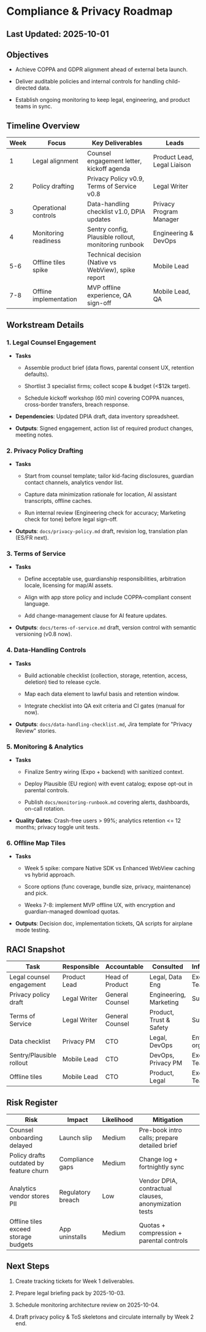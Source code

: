 # Compliance & Privacy Roadmap

## Last Updated: 2025-10-01

## Objectives

- Achieve COPPA and GDPR alignment ahead of external beta launch.

- Deliver auditable policies and internal controls for handling child-directed data.

- Establish ongoing monitoring to keep legal, engineering, and product teams in sync.

## Timeline Overview

| Week | Focus                  | Key Deliverables                                     | Leads                       |
| ---- | ---------------------- | ---------------------------------------------------- | --------------------------- |
| 1    | Legal alignment        | Counsel engagement letter, kickoff agenda            | Product Lead, Legal Liaison |
| 2    | Policy drafting        | Privacy Policy v0.9, Terms of Service v0.8           | Legal Writer                |
| 3    | Operational controls   | Data-handling checklist v1.0, DPIA updates           | Privacy Program Manager     |
| 4    | Monitoring readiness   | Sentry config, Plausible rollout, monitoring runbook | Engineering & DevOps        |
| 5-6  | Offline tiles spike    | Technical decision (Native vs WebView), spike report | Mobile Lead                 |
| 7-8  | Offline implementation | MVP offline experience, QA sign-off                  | Mobile Lead, QA             |

## Workstream Details

### 1. Legal Counsel Engagement

- **Tasks**

  - Assemble product brief (data flows, parental consent UX, retention defaults).

  - Shortlist 3 specialist firms; collect scope & budget (<$12k target).

  - Schedule kickoff workshop (60 min) covering COPPA nuances, cross-border transfers, breach response.

- **Dependencies**: Updated DPIA draft, data inventory spreadsheet.

- **Outputs**: Signed engagement, action list of required product changes, meeting notes.

### 2. Privacy Policy Drafting

- **Tasks**

  - Start from counsel template; tailor kid-facing disclosures, guardian contact channels, analytics vendor list.

  - Capture data minimization rationale for location, AI assistant transcripts, offline caches.

  - Run internal review (Engineering check for accuracy; Marketing check for tone) before legal sign-off.

- **Outputs**: `docs/privacy-policy.md` draft, revision log, translation plan (ES/FR next).

### 3. Terms of Service

- **Tasks**

  - Define acceptable use, guardianship responsibilities, arbitration locale, licensing for map/AI assets.

  - Align with app store policy and include COPPA-compliant consent language.

  - Add change-management clause for AI feature updates.

- **Outputs**: `docs/terms-of-service.md` draft, version control with semantic versioning (v0.8 now).

### 4. Data-Handling Controls

- **Tasks**

  - Build actionable checklist (collection, storage, retention, access, deletion) tied to release cycle.

  - Map each data element to lawful basis and retention window.

  - Integrate checklist into QA exit criteria and CI gates (manual for now).

- **Outputs**: `docs/data-handling-checklist.md`, Jira template for "Privacy Review" stories.

### 5. Monitoring & Analytics

- **Tasks**

  - Finalize Sentry wiring (Expo + backend) with sanitized context.

  - Deploy Plausible (EU region) with event catalog; expose opt-out in parental controls.

  - Publish `docs/monitoring-runbook.md` covering alerts, dashboards, on-call rotation.

- **Quality Gates**: Crash-free users > 99%; analytics retention <= 12 months; privacy toggle unit tests.

### 6. Offline Map Tiles

- **Tasks**

  - Week 5 spike: compare Native SDK vs Enhanced WebView caching vs hybrid approach.

  - Score options (func coverage, bundle size, privacy, maintenance) and pick.

  - Weeks 7-8: implement MVP offline UX, with encryption and guardian-managed download quotas.

- **Outputs**: Decision doc, implementation tickets, QA scripts for airplane mode testing.

## RACI Snapshot

| Task                     | Responsible  | Accountable     | Consulted               | Informed   |
| ------------------------ | ------------ | --------------- | ----------------------- | ---------- |
| Legal counsel engagement | Product Lead | Head of Product | Legal, Data Eng         | Exec Team  |
| Privacy policy draft     | Legal Writer | General Counsel | Engineering, Marketing  | Support    |
| Terms of Service         | Legal Writer | General Counsel | Product, Trust & Safety | Support    |
| Data checklist           | Privacy PM   | CTO             | Legal, DevOps           | Entire org |
| Sentry/Plausible rollout | Mobile Lead  | CTO             | DevOps, Privacy PM      | Exec Team  |
| Offline tiles            | Mobile Lead  | CTO             | Product, Legal          | Exec Team  |

## Risk Register

| Risk                                    | Impact            | Likelihood | Mitigation                                            |
| --------------------------------------- | ----------------- | ---------- | ----------------------------------------------------- |
| Counsel onboarding delayed              | Launch slip       | Medium     | Pre-book intro calls; prepare detailed brief          |
| Policy drafts outdated by feature churn | Compliance gaps   | Medium     | Change log + fortnightly sync                         |
| Analytics vendor stores PII             | Regulatory breach | Low        | Vendor DPIA, contractual clauses, anonymization tests |
| Offline tiles exceed storage budgets    | App uninstalls    | Medium     | Quotas + compression + parental controls              |

## Next Steps

1. Create tracking tickets for Week 1 deliverables.

1. Prepare legal briefing pack by 2025-10-03.

1. Schedule monitoring architecture review on 2025-10-04.

1. Draft privacy policy & ToS skeletons and circulate internally by Week 2 end.

